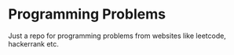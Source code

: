 # Programming Problems

Just a repo for programming problems from websites like leetcode, hackerrank etc.
